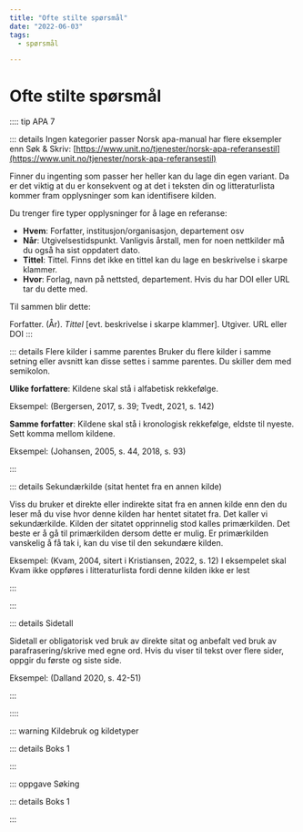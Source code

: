 ```yaml
---
title: "Ofte stilte spørsmål"
date: "2022-06-03"
tags:
  - spørsmål

---
```


# Ofte stilte spørsmål



:::: tip APA 7

::: details Ingen kategorier passer 
Norsk apa-manual har flere eksempler enn Søk & Skriv: [https://www.unit.no/tjenester/norsk-apa-referansestil](https://www.unit.no/tjenester/norsk-apa-referansestil)

Finner du ingenting som passer her heller kan du lage din egen variant. Da er det viktig at du er konsekvent og at det i teksten din og litteraturlista kommer fram opplysninger som kan identifisere kilden.

Du trenger fire typer opplysninger for å lage en referanse:
+ **Hvem**: Forfatter, institusjon/organisasjon, departement osv
+ **Når**: Utgivelsestidspunkt. Vanligvis årstall, men for noen nettkilder må du også ha sist oppdatert dato.
+ **Tittel**: Tittel. Finns det ikke en tittel kan du lage en beskrivelse i skarpe klammer.
+ **Hvor**: Forlag, navn på nettsted, departement. Hvis du har DOI eller URL tar du dette med.

Til sammen blir dette:

Forfatter. (År). _Tittel_ [evt. beskrivelse i skarpe klammer]. Utgiver. URL eller DOI
:::  

::: details Flere kilder i samme parentes
Bruker du flere kilder i samme setning eller avsnitt kan disse settes i samme parentes. Du skiller dem med semikolon.

**Ulike forfattere**:
Kildene skal stå i alfabetisk rekkefølge.

Eksempel: (Bergersen, 2017, s. 39; Tvedt, 2021, s. 142)

**Samme forfatter**:
Kildene skal stå i kronologisk rekkefølge, eldste til nyeste. Sett komma mellom kildene.

Eksempel: (Johansen, 2005, s. 44, 2018, s. 93)

:::  

::: details Sekundærkilde (sitat hentet fra en annen kilde)

Viss du bruker et direkte eller indirekte sitat fra en annen kilde enn den du leser må du vise hvor denne kilden har hentet sitatet fra. Det kaller vi sekundærkilde. Kilden der sitatet opprinnelig stod kalles primærkilden. Det beste er å gå til primærkilden dersom dette er mulig. Er primærkilden vanskelig å få tak i, kan du vise til den sekundære kilden.

Eksempel: (Kvam, 2004, sitert i Kristiansen, 2022, s. 12)
I eksempelet skal Kvam ikke oppføres i litteraturlista fordi denne kilden ikke er lest


:::  

:::  

::: details Sidetall 

Sidetall er obligatorisk ved bruk av direkte sitat og anbefalt ved bruk av parafrasering/skrive med egne ord. Hvis du viser til tekst over flere sider, oppgir du første og siste side.

Eksempel: (Dalland 2020, s. 42-51)


:::  

::::


::: warning Kildebruk og kildetyper

::: details Boks 1

:::





::: oppgave Søking

::: details Boks 1

:::




